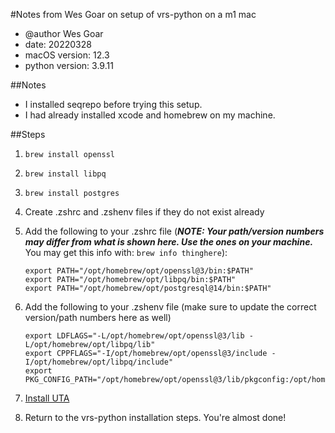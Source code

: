 #Notes from Wes Goar on setup of vrs-python on a m1 mac
- @author Wes Goar
- date: 20220328
- macOS version: 12.3
- python version: 3.9.11

##Notes
- I installed seqrepo before trying this setup.
- I had already installed xcode and homebrew on my machine.

##Steps
1. `brew install openssl`
2. `brew install libpq`
3. `brew install postgres`
4. Create .zshrc and .zshenv files if they do not exist already
5. Add the following to your .zshrc file (**_NOTE: Your path/version numbers may differ from what is shown here. Use the ones on your machine._** You may get this info with: `brew info thinghere`): 

    ```
    export PATH="/opt/homebrew/opt/openssl@3/bin:$PATH"
    export PATH="/opt/homebrew/opt/libpq/bin:$PATH"
    export PATH="/opt/homebrew/opt/postgresql@14/bin:$PATH"
   ```
6. Add the following to your .zshenv file (make sure to update the correct version/path numbers here as well)
    ```
    export LDFLAGS="-L/opt/homebrew/opt/openssl@3/lib -L/opt/homebrew/opt/libpq/lib"
    export CPPFLAGS="-I/opt/homebrew/opt/openssl@3/include -I/opt/homebrew/opt/libpq/include"
    export PKG_CONFIG_PATH="/opt/homebrew/opt/openssl@3/lib/pkgconfig:/opt/homebrew/opt/libpq/lib/pkgconfig"
      ```

7. [Install UTA](../uta_installation.md)
8. Return to the vrs-python installation steps. You're almost done! 


